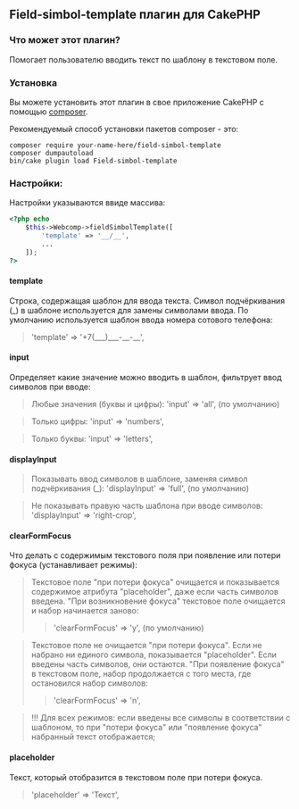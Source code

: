 ## Field-simbol-template плагин для CakePHP

### Что может этот плагин?

Помогает пользователю вводить текст по шаблону в текстовом поле.

### Установка

Вы можете установить этот плагин в свое приложение CakePHP с помощью [composer](https://getcomposer.org).

Рекомендуемый способ установки пакетов composer - это:

```
composer require your-name-here/field-simbol-template
composer dumpautoload
bin/cake plugin load Field-simbol-template
```

### Настройки:

Настройки указываются ввиде массива:

```php
<?php echo
    $this->Webcomp->fieldSimbolTemplate([
        'template' => '__/__',
        ...
    ]);
?>
```

#### template

Строка, содержащая шаблон для ввода текста. Символ подчёркивания (\_) в шаблоне используется для
замены символами ввода. По умолчанию используется шаблон ввода номера сотового телефона:

> 'template' => '+7(\_\_\_)\_\_\_-\_\_-\_\_',

#### input

Определяет какие значение можно вводить в шаблон, фильтрует ввод символов при вводе:
     
> Любые значения (буквы и цифры): 'input' => 'all', (по умолчанию)

> Только цифры: 'input' => 'numbers',

> Только буквы: 'input' => 'letters',

#### displayInput

> Показывать ввод символов в шаблоне, заменяя символ подчёркивания (\_): 'displayInput' => 'full', (по умолчанию)

> Не показывать правую часть шаблона при вводе символов: 'displayInput' => 'right-crop',

#### clearFormFocus

Что делать с содержимым текстового поля при появление или потери фокуса (устанавливает режимы):

> Текстовое поле "при потери фокуса" очищается и показывается содержимое атрибута "placeholder",
> даже если часть символов введена. "При возникновение фокуса" текстовое поле очищается и
> набор начинается заново:
>> 'clearFormFocus' => 'y', (по умолчанию)

> Текстовое поле не очищается "при потери фокуса". Если не набрано ни единого символа, показывается
> "placeholder". Если введены часть символов, они остаются. "При появление фокуса" в текстовом
> поле, набор продолжается с того места, где остановился набор символов:
>> 'clearFormFocus' => 'n',

> !!! Для всех режимов: если введены все символы в соответствии с шаблоном, то при "потери фокуса" или "появление фокуса" набранный текст отображается;

#### placeholder

Текст, который отобразится в текстовом поле при потери фокуса.

> 'placeholder' => 'Текст',

